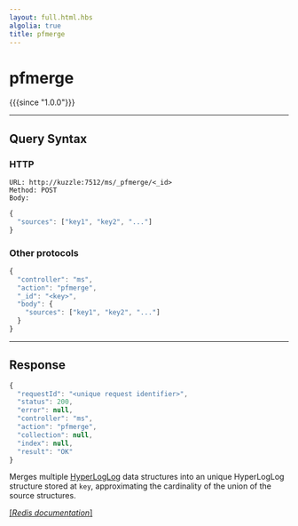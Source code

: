 ```yaml
---
layout: full.html.hbs
algolia: true
title: pfmerge
---
```


# pfmerge

{{{since "1.0.0"}}}




---

## Query Syntax

### HTTP

```http
URL: http://kuzzle:7512/ms/_pfmerge/<_id>
Method: POST  
Body:
```


```js
{
  "sources": ["key1", "key2", "..."]
}
```



### Other protocols


```js
{
  "controller": "ms",
  "action": "pfmerge",
  "_id": "<key>",
  "body": {
    "sources": ["key1", "key2", "..."]
  }
}
```

---

## Response

```javascript
{
  "requestId": "<unique request identifier>",
  "status": 200,
  "error": null,
  "controller": "ms",
  "action": "pfmerge",
  "collection": null,
  "index": null,
  "result": "OK"
}
```

Merges multiple [HyperLogLog](https://en.wikipedia.org/wiki/HyperLogLog) data structures into an unique HyperLogLog structure stored at `key`, approximating the cardinality of the union of the source structures.

[[_Redis documentation_]](https://redis.io/commands/pfmerge)
